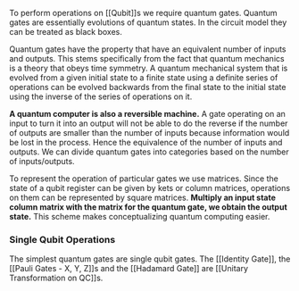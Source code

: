 To perform operations on [[Qubit]]s we require quantum gates. 
Quantum gates are essentially evolutions of quantum states.
In the circuit model they can be treated as black boxes.

Quantum gates have the property that have an equivalent number of inputs and outputs. 
This stems specifically from the fact that quantum mechanics is a theory that obeys time symmetry. 
A quantum mechanical system that is evolved from a given initial state to a finite state using a definite series of operations can be evolved backwards from the final state to the initial state using the inverse of the series of operations on it. 

**A quantum computer is also a reversible machine.** 
A gate operating on an input to turn it into an output will not be able to do the reverse if the number of outputs are smaller than the number of inputs because information would be lost in the process. 
Hence the equivalence of the number of inputs and outputs.
We can divide quantum gates into categories based on the number of inputs/outputs. 

To represent the operation of particular gates we use matrices. 
Since the state of a qubit register can be given by kets or column matrices, operations on them can be represented by square matrices. 
**Multiply an input state column matrix with the matrix for the quantum gate, we obtain the output state.**
This scheme makes conceptualizing quantum computing easier. 

### Single Qubit Operations
The simplest quantum gates are single qubit gates. 
The [[Identity Gate]], the [[Pauli Gates - X, Y, Z]]s and the [[Hadamard Gate]] are [[Unitary Transformation on QC]]s.